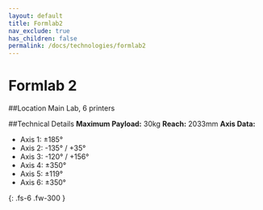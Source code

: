 ```yaml
---
layout: default
title: Formlab2
nav_exclude: true
has_children: false
permalink: /docs/technologies/formlab2
---
```


# Formlab 2

##Location
Main Lab, 6 printers

##Technical Details
**Maximum Payload:** 30kg
**Reach:** 2033mm
**Axis Data:**
* Axis 1: &plusmn;185&deg;
* Axis 2: -135&deg; / +35&deg;
* Axis 3: -120&deg; / +156&deg;
* Axis 4: &plusmn;350&deg;
* Axis 5: &plusmn;119&deg;
* Axis 6: &plusmn;350&deg;

{: .fs-6 .fw-300 }
